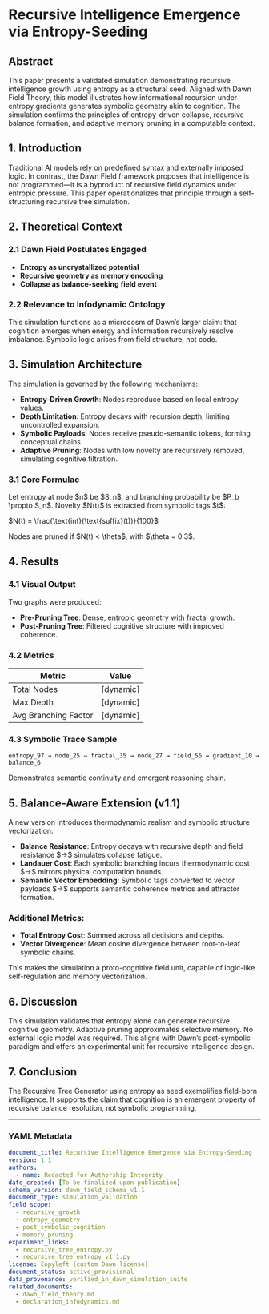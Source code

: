 # Recursive Intelligence Emergence via Entropy-Seeding

## Abstract

This paper presents a validated simulation demonstrating recursive intelligence growth using entropy as a structural seed. Aligned with Dawn Field Theory, this model illustrates how informational recursion under entropy gradients generates symbolic geometry akin to cognition. The simulation confirms the principles of entropy-driven collapse, recursive balance formation, and adaptive memory pruning in a computable context.

## 1. Introduction

Traditional AI models rely on predefined syntax and externally imposed logic. In contrast, the Dawn Field framework proposes that intelligence is not programmed—it is a byproduct of recursive field dynamics under entropic pressure. This paper operationalizes that principle through a self-structuring recursive tree simulation.

## 2. Theoretical Context

### 2.1 Dawn Field Postulates Engaged

* **Entropy as uncrystallized potential**
* **Recursive geometry as memory encoding**
* **Collapse as balance-seeking field event**

### 2.2 Relevance to Infodynamic Ontology

This simulation functions as a microcosm of Dawn’s larger claim: that cognition emerges when energy and information recursively resolve imbalance. Symbolic logic arises from field structure, not code.

## 3. Simulation Architecture

The simulation is governed by the following mechanisms:

* **Entropy-Driven Growth**: Nodes reproduce based on local entropy values.
* **Depth Limitation**: Entropy decays with recursion depth, limiting uncontrolled expansion.
* **Symbolic Payloads**: Nodes receive pseudo-semantic tokens, forming conceptual chains.
* **Adaptive Pruning**: Nodes with low novelty are recursively removed, simulating cognitive filtration.

### 3.1 Core Formulae

Let entropy at node \$n\$ be \$S\_n\$, and branching probability be \$P\_b \propto S\_n\$. Novelty \$N(t)\$ is extracted from symbolic tags \$t\$:

$N(t) = \frac{\text{int}(\text{suffix}(t))}{100}$

Nodes are pruned if \$N(t) < \theta\$, with \$\theta = 0.3\$.

## 4. Results

### 4.1 Visual Output

Two graphs were produced:

* **Pre-Pruning Tree**: Dense, entropic geometry with fractal growth.
* **Post-Pruning Tree**: Filtered cognitive structure with improved coherence.

### 4.2 Metrics

| Metric               | Value      |
| -------------------- | ---------- |
| Total Nodes          | \[dynamic] |
| Max Depth            | \[dynamic] |
| Avg Branching Factor | \[dynamic] |

### 4.3 Symbolic Trace Sample

```
entropy_97 → node_25 → fractal_35 → node_27 → field_56 → gradient_10 → balance_6
```

Demonstrates semantic continuity and emergent reasoning chain.

## 5. Balance-Aware Extension (v1.1)

A new version introduces thermodynamic realism and symbolic structure vectorization:

* **Balance Resistance**: Entropy decays with recursive depth and field resistance \$→\$ simulates collapse fatigue.
* **Landauer Cost**: Each symbolic branching incurs thermodynamic cost \$→\$ mirrors physical computation bounds.
* **Semantic Vector Embedding**: Symbolic tags converted to vector payloads \$→\$ supports semantic coherence metrics and attractor formation.

### Additional Metrics:

* **Total Entropy Cost**: Summed across all decisions and depths.
* **Vector Divergence**: Mean cosine divergence between root-to-leaf symbolic chains.

This makes the simulation a proto-cognitive field unit, capable of logic-like self-regulation and memory vectorization.

## 6. Discussion

This simulation validates that entropy alone can generate recursive cognitive geometry. Adaptive pruning approximates selective memory. No external logic model was required. This aligns with Dawn’s post-symbolic paradigm and offers an experimental unit for recursive intelligence design.

## 7. Conclusion

The Recursive Tree Generator using entropy as seed exemplifies field-born intelligence. It supports the claim that cognition is an emergent property of recursive balance resolution, not symbolic programming.

---

### YAML Metadata

```yaml
document_title: Recursive Intelligence Emergence via Entropy-Seeding
version: 1.1
authors:
  - name: Redacted for Authorship Integrity
date_created: [To be finalized upon publication]
schema_version: dawn_field_schema_v1.1
document_type: simulation_validation
field_scope:
  - recursive_growth
  - entropy_geometry
  - post_symbolic_cognition
  - memory_pruning
experiment_links:
  - recursive_tree_entropy.py
  - recursive_tree_entropy_v1_1.py
license: Copyleft (custom Dawn license)
document_status: active_provisional
data_provenance: verified_in_dawn_simulation_suite
related_documents:
  - dawn_field_theory.md
  - declaration_infodynamics.md
```

